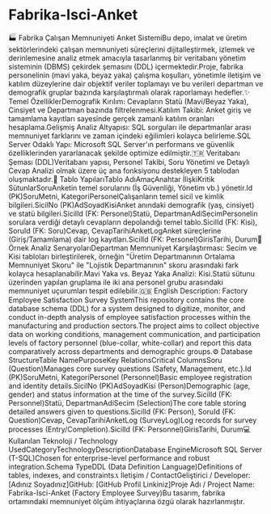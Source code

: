 # Fabrika-Isci-Anket


🏭 Fabrika Çalışan Memnuniyeti Anket SistemiBu depo, imalat ve üretim sektörlerindeki çalışan memnuniyeti süreçlerini dijitalleştirmek, izlemek ve derinlemesine analiz etmek amacıyla tasarlanmış bir veritabanı yönetim sisteminin (DBMS) çekirdek şemasını (DDL) içermektedir.Proje, fabrika personelinin (mavi yaka, beyaz yaka) çalışma koşulları, yönetimle iletişim ve katılım düzeylerine dair objektif veriler toplamayı ve bu verileri departman ve demografik gruplar bazında karşılaştırmalı olarak raporlamayı hedefler.✨ Temel ÖzelliklerDemografik Kırılım: Cevapların Statü (Mavi/Beyaz Yaka), Cinsiyet ve Departman bazında filtrelenmesi.Katılım Takibi: Anket giriş ve tamamlama kayıtları sayesinde gerçek zamanlı katılım oranları hesaplama.Gelişmiş Analiz Altyapısı: SQL sorguları ile departmanlar arası memnuniyet farklarını ve zaman içindeki eğilimleri kolayca belirleme.SQL Server Odaklı Yapı: Microsoft SQL Server'ın performans ve güvenlik özelliklerinden yararlanacak şekilde optimize edilmiştir.🇹🇷 Veritabanı Şeması (DDL)Veritabanı yapısı, Personel Takibi, Soru Yönetimi ve Detaylı Cevap Analizi olmak üzere üç ana fonksiyonu destekleyen 5 tablodan oluşmaktadır.💾 Tablo YapılarıTablo AdıAmaçAnahtar İlişkiKritik SütunlarSoruAnketin temel sorularını (İş Güvenliği, Yönetim vb.) yönetir.Id (PK)SoruMetni, KategoriPersonelÇalışanların temel sicil ve kimlik bilgileri.SicilNo (PK)AdSoyadKisiAnket anındaki demografik (yaş, cinsiyet) ve statü bilgileri.SicilId (FK: Personel)Statü, DepartmanAdiSecimPersonelin sorulara verdiği detaylı cevapların depolandığı temel tablo.SicilId (FK: Kisi), SoruId (FK: Soru)Cevap, CevapTarihiAnketLogAnket süreçlerine (Giriş/Tamamlama) dair log kayıtları.SicilId (FK: Personel)GirisTarihi, Durum🔗 Örnek Analiz SenaryolarıDepartman Memnuniyet Karşılaştırması: Secim ve Kisi tabloları birleştirilerek, örneğin "Üretim Departmanının Ortalama Memnuniyet Skoru" ile "Lojistik Departmanının" skoru arasındaki fark kolayca hesaplanabilir.Mavi Yaka vs. Beyaz Yaka Analizi: Kisi.Statü sütunu üzerinden yapılan gruplama ile iki ana personel grubu arasındaki memnuniyet uçurumları tespit edilebilir.🇬🇧 English Description: Factory Employee Satisfaction Survey SystemThis repository contains the core database schema (DDL) for a system designed to digitize, monitor, and conduct in-depth analysis of employee satisfaction processes within the manufacturing and production sectors.The project aims to collect objective data on working conditions, management communication, and participation levels of factory personnel (blue-collar, white-collar) and report this data comparatively across departments and demographic groups.⚙️ Database StructureTable NamePurposeKey RelationsCritical ColumnsSoru (Question)Manages core survey questions (Safety, Management, etc.).Id (PK)SoruMetni, KategoriPersonel (Personnel)Basic employee registration and identity details.SicilNo (PK)AdSoyadKisi (Person)Demographic (age, gender) and status information at the time of the survey.SicilId (FK: Personnel)Statü, DepartmanAdiSecim (Selection)The core table storing detailed answers given to questions.SicilId (FK: Person), SoruId (FK: Question)Cevap, CevapTarihiAnketLog (SurveyLog)Log records for survey processes (Entry/Completion).SicilId (FK: Personnel)GirisTarihi, Durum💻 Kullanılan Teknoloji / Technology UsedCategoryTechnologyDescriptionDatabase EngineMicrosoft SQL Server (T-SQL)Chosen for enterprise-level performance and robust integration.Schema TypeDDL (Data Definition Language)Definitions of tables, indexes, and constraints.📞 İletişim / ContactGeliştirici / Developer: [Adınız Soyadınız]GitHub: [GitHub Profil Linkiniz]Proje Adı / Project Name: Fabrika-Isci-Anket (Factory Employee Survey)Bu tasarım, fabrika ortamındaki memnuniyet ölçüm ihtiyaçlarına özgü olarak hazırlanmıştır.
